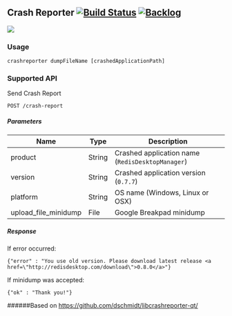 ## Crash Reporter [![Build Status](https://travis-ci.org/RedisDesktop/CrashReporter.png?branch=master)](https://travis-ci.org/RedisDesktop/CrashReporter) [![Backlog](https://badge.waffle.io/RedisDesktop/CrashReporter.png)](https://waffle.io/redisdesktop/crashreporter)

![](http://glide.name/wp-content/uploads/2014/06/crashReporter.jpg)

### Usage

```
crashreporter dumpFileName [crashedApplicationPath]
```



### Supported API
Send Crash Report
```
POST /crash-report
```

##### Parameters
| Name | Type | Description |
|-------- |-------|---------------|
| product  | String | Crashed application name (`RedisDesktopManager`) |
| version  | String | Crashed application version (`0.7.7`) |
| platform  | String | OS name (Windows, Linux or OSX) |
| upload\_file\_minidump  | File | Google Breakpad minidump |

##### Response

If error occurred:

```
{"error" : "You use old version. Please download latest release <a href=\"http://redisdesktop.com/download\">0.8.0</a>"}
```

If minidump was accepted:

```
{"ok" : "Thank you!"}
```

######Based on https://github.com/dschmidt/libcrashreporter-qt/
